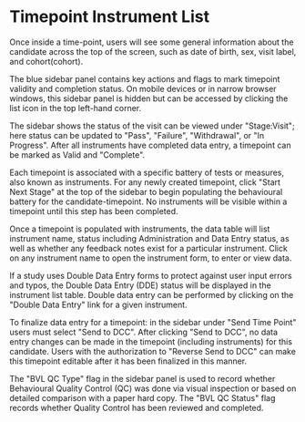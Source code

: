 # Timepoint Instrument List

Once inside a time-point, users will see some general information about the candidate across the top of the screen, such as date of birth, sex, visit label, and cohort(cohort).

The blue sidebar panel contains key actions and flags to mark timepoint validity and completion status.  On mobile devices or in narrow browser windows, this sidebar panel is hidden but can be accessed by clicking the list icon in the top left-hand corner.

The sidebar shows the status of the visit can be viewed under "Stage:Visit"; here status can be updated to "Pass", "Failure", "Withdrawal", or "In Progress". After all instruments have completed data entry, a timepoint can be marked as Valid and "Complete".

Each timepoint is associated with a specific battery of tests or measures, also known as instruments. For any newly created timepoint, click "Start Next Stage" at the top of the sidebar to begin populating the behavioural battery for the candidate-timepoint.  No instruments will be visible within a timepoint until this step has been completed.

Once a timepoint is populated with instruments, the data table will list instrument name, status including Administration and Data Entry status, as well as whether any feedback notes exist for a particular instrument. Click on any instrument name to open the instrument form, to enter or view data.

If a study uses Double Data Entry forms to protect against user input errors and typos, the Double Data Entry (DDE) status will be displayed in the instrument list table. Double data entry can be performed by clicking on the "Double Data Entry" link for a given instrument.

To finalize data entry for a timepoint: in the sidebar under "Send Time Point" users must select "Send to DCC". After clicking "Send to DCC", no data entry changes can be made in the timepoint (including instruments) for this candidate. Users with the authorization to "Reverse Send to DCC" can make this timepoint editable after it has been finalized in this manner.

The "BVL QC Type" flag in the sidebar panel is used to record whether Behavioural Quality Control (QC) was done via visual inspection or based on detailed comparison with a paper hard copy.  The "BVL QC Status" flag records whether Quality Control has been reviewed and completed.
